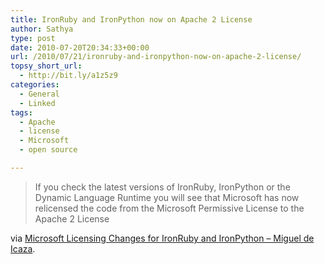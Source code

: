 ```yaml
---
title: IronRuby and IronPython now on Apache 2 License
author: Sathya
type: post
date: 2010-07-20T20:34:33+00:00
url: /2010/07/21/ironruby-and-ironpython-now-on-apache-2-license/
topsy_short_url:
  - http://bit.ly/a1z5z9
categories:
  - General
  - Linked
tags:
  - Apache
  - license
  - Microsoft
  - open source

---
```

> If you check the latest versions of IronRuby, IronPython or the Dynamic Language Runtime you will see that Microsoft has now relicensed the code from the Microsoft Permissive License to the Apache 2 License

via [Microsoft Licensing Changes for IronRuby and IronPython &#8211; Miguel de Icaza][1].

 [1]: http://tirania.org/blog/archive/2010/Jul-17-1.html